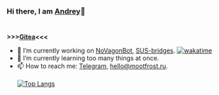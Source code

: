 ### Hi there, I am [Andrey](https://mootfrost.ru/)👋
# 

<b>>>>[Gitea](https://git.mootfrost.ru/Mootfrost777)<<<</b>

- 🔭 I’m currently working on [NoVagonBot](https://git.mootfrost.ru/Mootfrost777/NoVagonBot), [SUS-bridges](https://git.mootfrost.ru/Mootfrost777/SUS-bridges).     [![wakatime](https://wakatime.com/badge/user/143f2c09-da14-437e-b196-96381508f66b.svg)](https://wakatime.com/@143f2c09-da14-437e-b196-96381508f66b)
- 🌱 I’m currently learning too many things at once.
- 📫 How to reach me: [Telegram](https://t.me/mootfrost), [hello@mootfrost.ru](mailto:hello@mootfrost.ru).<br/><br/>
[![Top Langs](https://github-readme-stats.vercel.app/api/top-langs/?username=Mootfrost777&theme=onedark)](https://github.com/anuraghazra/github-readme-stats)
